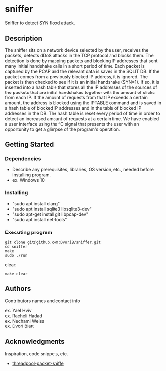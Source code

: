 # sniffer

Sniffer to detect SYN flood attack.

## Description

The sniffer sits on a network device selected by the user, receives the packets, detects dDoS attacks in the TCP protocol and blocks them.
The detection is done by mapping packets and blocking IP addresses that sent many initial handshake calls in a short period of time.
Each packet is captured by the PCAP and the relevant data is saved in the SQLIT DB.
If the packet comes from a previously blocked IP address, it is ignored. The packet is then checked to see if it is an initial handshake (SYN=1). If so, it is inserted into a hash table that stores all the IP addresses of the sources of the packets that are initial handshakes together with the amount of clicks from each IP.
If the amount of requests from that IP exceeds a certain amount, the address is blocked using the IPTABLE command and is saved in a hash table of blocked IP addresses and in the table of blocked IP addresses in the DB.
The hash table is reset every period of time in order to detect an increased amount of requests at a certain time.
We have enabled a user interface using the ^C signal that presents the user with an opportunity to get a glimpse of the program's operation.

## Getting Started

### Dependencies

* Describe any prerequisites, libraries, OS version, etc., needed before installing program.
* ex. Windows 10

### Installing

* "sudo apt install clang"
* "sudo apt install sqlite3 libsqlite3-dev"
* "sudo apt-get install git libpcap-dev"
* "sudo apt install net-tools"
### Executing program

```
git clone git@github.com:DvoriB/sniffer.git 
cd sniffer
make
sudo ./run
```
clear:
```
make clear
```


## Authors

Contributors names and contact info

ex. Yael Hviv <br />
ex. Racheli Hadad <br />
ex. Nechami Weiss <br />
ex. Dvori Blatt

## Acknowledgments

Inspiration, code snippets, etc.
* [threadpool-packet-sniffe](https://github.com/joverandout/threadpool-packet-sniffer)

